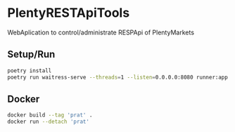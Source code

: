 # PlentyRESTApiTools

WebAplication to control/administrate RESPApi of PlentyMarkets

## Setup/Run

```bash
poetry install
poetry run waitress-serve --threads=1 --listen=0.0.0.0:8080 runner:app
```

## Docker

```bash
docker build --tag 'prat' .
docker run --detach 'prat'
```
